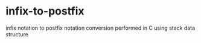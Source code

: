 # infix-to-postfix
infix notation to postfix notation conversion performed in C using stack data structure
